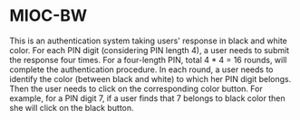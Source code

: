 # MIOC-BW
This is an authentication system taking users' response in black and white color. For each PIN digit (considering PIN length 4), a user needs to submit the response four times. 
For a four-length PIN, total 4 * 4 = 16 rounds, will complete the authentication procedure.
In each round, a user needs to identify the color (between black and white) to which her PIN digit belongs. Then the user needs to click on the corresponding color button. 
For example, for a PIN digit 7, if a user finds that 7 belongs to black color then she will click on the black button.
